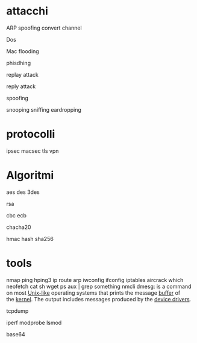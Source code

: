 # attacchi
ARP spoofing
convert channel

Dos

Mac flooding

phisdhing

replay attack

reply attack

spoofing

snooping sniffing eardropping



# protocolli

ipsec
macsec
tls
vpn


# Algoritmi


aes
des
3des

rsa

cbc
ecb

chacha20

 hmac
 hash
 sha256




# tools
nmap 
ping
hping3
ip 
route
arp
iwconfig
ifconfig
iptables
aircrack
which
neofetch
cat
sh 
wget
ps aux | grep something
nmcli
dmesg: is a command on most [Unix-like](https://en.wikipedia.org/wiki/Unix-like "Unix-like") operating systems that prints the message [buffer](https://en.wikipedia.org/wiki/Data_buffer "Data buffer") of the [kernel](https://en.wikipedia.org/wiki/Kernel_(operating_system) "Kernel (operating system)"). The output includes messages produced by the [device drivers](https://en.wikipedia.org/wiki/Device_driver "Device driver").


tcpdump

iperf
modprobe
lsmod

base64

